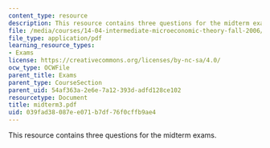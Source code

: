 ```yaml
---
content_type: resource
description: This resource contains three questions for the midterm exams.
file: /media/courses/14-04-intermediate-microeconomic-theory-fall-2006/039fad38087ee071b7df76f0cffb9ae4_midterm3.pdf
file_type: application/pdf
learning_resource_types:
- Exams
license: https://creativecommons.org/licenses/by-nc-sa/4.0/
ocw_type: OCWFile
parent_title: Exams
parent_type: CourseSection
parent_uid: 54af363a-2e6e-7a12-393d-adfd128ce102
resourcetype: Document
title: midterm3.pdf
uid: 039fad38-087e-e071-b7df-76f0cffb9ae4
---
```

This resource contains three questions for the midterm exams.